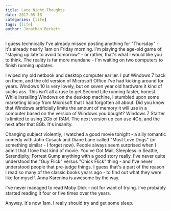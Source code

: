 ```yaml
---
title: Late Night Thoughts
date: 2017-05-18
categories: [life]
tags: [life]
author: Jonathan Beckett
---
```


I guess technically I've already missed posting anything for "Thursday" - it's already nearly 1am on Friday morning. I'm playing the age-old game of "staying up late to avoid tomorrow" - or rather, that's what I would like you to think. The reality is far more mundane - I'm waiting on two computers to finish running updates.

I wiped my old netbook and desktop computer earlier. I put Windows 7 back on them, and the old version of Microsoft Office I've had kicking around for years. Windows 10 is very lovely, but on seven year old hardware it kind of sucks ass. This isn't all a ruse to get Second Life running faster, honest. While installing Windows on the desktop machine, I stumbled upon some marketing idiocy from Microsoft that I had forgotten all about. Did you know that Windows artificially limits the amount of memory it will use in a computer based on the version of Windows you bought? Windows 7 Starter is limited to using 2Gb of RAM. The next version up can use 4Gb, and the next after that 8Gb. It's insanity.

Changing subject violently, I watched a good movie tonight - a silly romantic comedy with John Cusack and Diane Lane called "Must Love Dogs" (or something similar - I forget now). People always seem surprised when I admit that I love that kind of movie. You've Got Mail, Sleepless in Seattle, Serendipity, Forrest Gump anything with a good story really. I've never quite understood the "Guy Flick" versus "Chick Flick" thing - and I've never understood people that pre-judge things. I guess that's a part of the reason I read so many of the classic books years ago - to find out what they were like for myself. Anna Karenina is awesome by the way.

I've never managed to read Moby Dick - not for want of trying. I've probably started reading it four or five times over the years.

Anyway. It's now 1am. I really should try and get some sleep.